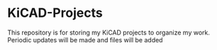 # KiCAD-Projects
This repository is for storing my KiCAD projects to organize my work. Periodic updates will be made and files will be added
